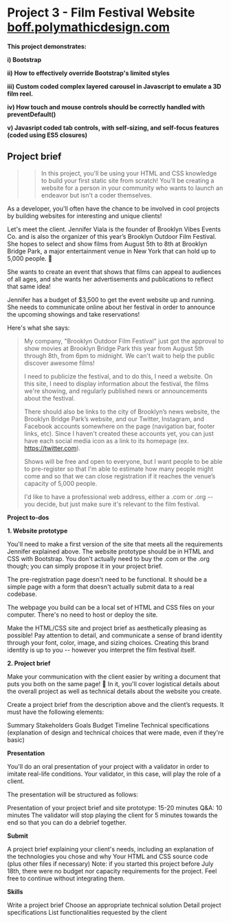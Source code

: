 # Project 3 - Film Festival Website [boff.polymathicdesign.com](http://boff.polymathicdesign.com)

**This project demonstrates:**

**i) Bootstrap**

**ii) How to effectively override Bootstrap's limited styles**

**iii) Custom coded complex layered carousel in Javascript to emulate a 3D film reel.**

**iv) How touch and mouse controls should be correctly handled with preventDefault()**

**v) Javasript coded tab controls, with self-sizing, and self-focus features (coded using ES5 closures)**

## Project brief

>>In this project, you'll be using your HTML and CSS knowledge to build your first static site from scratch! You'll be creating a website for a person in your community who wants to launch an endeavor but isn't a coder themselves. 

As a developer, you'll often have the chance to be involved in cool projects by building websites for interesting and unique clients!

Let's meet the client. Jennifer Viala is the founder of Brooklyn Vibes Events Co. and is also the organizer of this year’s Brooklyn Outdoor Film Festival. She hopes to select and show films from August 5th to 8th at Brooklyn Bridge Park, a major entertainment venue in New York that can hold up to 5,000 people. 🌉

She wants to create an event that shows that films can appeal to audiences of all ages, and she wants her advertisements and publications to reflect that same idea!

Jennifer has a budget of $3,500 to get the event website up and running. She needs to communicate online about her festival in order to announce the upcoming showings and take reservations!

Here's what she says:

>My company, "Brooklyn Outdoor Film Festival" just got the approval to show movies at Brooklyn Bridge Park this year from August 5th through 8th, from 6pm to midnight. We can't wait to help the public discover awesome films!
>
>I need to publicize the festival, and to do this, I need a website. On this site, I need to display information about the festival, the films we're showing, and regularly published news or announcements about the festival.
>
>There should also be links to the city of Brooklyn’s news website, the Brooklyn Bridge Park’s website, and our Twitter, Instagram, and Facebook accounts somewhere on the page (navigation bar, footer links, etc). Since I haven't created these accounts yet, you can just have each social media icon as a link to its homepage (ex. https://twitter.com). 
>
>Shows will be free and open to everyone, but I want people to be able to pre-register so that I'm able to estimate how many people might come and so that we can close registration if it reaches the venue’s capacity of 5,000 people.
>
>I'd like to have a professional web address, either a .com or .org -- you decide, but just make sure it's relevant to the film festival.


**Project to-dos**

**1. Website prototype**

You'll need to make a first version of the site that meets all the requirements Jennifer explained above. The website prototype should be in HTML and CSS with Bootstrap. You don't actually need to buy the .com or the .org though; you can simply propose it in your project brief.

The pre-registration page doesn't need to be functional. It should be a simple page with a form that doesn't actually submit data to a real codebase.

The webpage you build can be a local set of HTML and CSS files on your computer. There's no need to host or deploy the site.

Make the HTML/CSS site and project brief as aesthetically pleasing as possible! Pay attention to detail, and communicate a sense of brand identity through your font, color, image, and sizing choices. Creating this brand identity is up to you -- however you interpret the film festival itself. 


**2. Project brief**

Make your communication with the client easier by writing a document that puts you both on the same page! 🙌 In it, you'll cover logistical details about the overall project as well as technical details about the website you create.

Create a project brief from the description above and the client’s requests. It must have the following elements:

Summary
Stakeholders
Goals
Budget
Timeline
Technical specifications (explanation of design and technical choices that were made, even if they're basic)

**Presentation**

You'll do an oral presentation of your project with a validator in order to imitate real-life conditions. Your validator, in this case, will play the role of a client. 

The presentation will be structured as follows:  

Presentation of your project brief and site prototype: 15-20 minutes
Q&A: 10 minutes
The validator will stop playing the client for 5 minutes towards the end so that you can do a debrief together.

**Submit**

A project brief explaining your client's needs, including an explanation of the technologies you chose and why
Your HTML and CSS source code (plus other files if necessary)
Note: if you started this project before July 18th, there were no budget nor capacity requirements for the project. Feel free to continue without integrating them. 

**Skills**

Write a project brief
Choose an appropriate technical solution
Detail project specifications
List functionalities requested by the client
